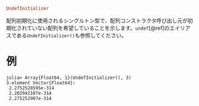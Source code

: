 ```julia
UndefInitializer
```

配列初期化に使用されるシングルトン型で、配列コンストラクタ呼び出し元が初期化されていない配列を希望していることを示します。`undef`[@ref]のエイリアスである`UndefInitializer()`も参照してください。

# 例

```julia-repl
julia> Array{Float64, 1}(UndefInitializer(), 3)
3-element Vector{Float64}:
 2.2752528595e-314
 2.202942107e-314
 2.275252907e-314
```
